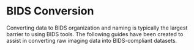 # BIDS Conversion

Converting data to BIDS organization and naming is typically the largest barrier to using BIDS tools. The following guides have been created to assist in converting raw imaging data into BIDS-compliant datasets. 